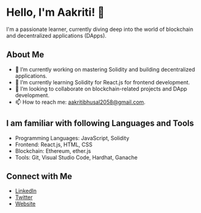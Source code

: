 # Hello, I'm Aakriti! 👋

I'm a passionate learner, currently diving deep into the world of blockchain and decentralized applications (DApps).

## About Me

- 🔭 I’m currently working on mastering Solidity and building decentralized applications.
- 🌱 I’m currently learning Solidity for React.js for frontend development.
- 👯 I’m looking to collaborate on blockchain-related projects and DApp development.
- 📫 How to reach me: aakritibhusal2058@gmail.com.

## I am familiar with following Languages and Tools

- Programming Languages: JavaScript, Solidity
- Frontend: React.js, HTML, CSS
- Blockchain: Ethereum, ether.js
- Tools: Git, Visual Studio Code, Hardhat, Ganache

## Connect with Me

- [LinkedIn](https://www.linkedin.com/in/aakriti-bhusal-39b8912a4/)
- [Twitter](https://twitter.com/aak_ritie)
- [Website](https://www.aakritibhusal.com.np)
